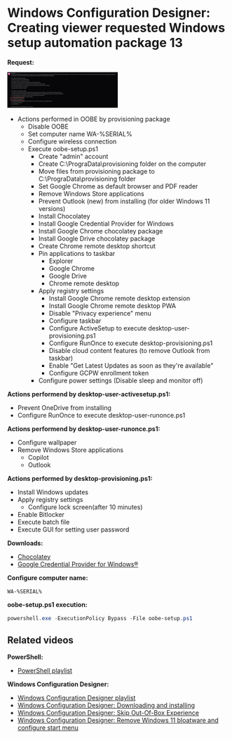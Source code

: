 # Windows Configuration Designer: Creating viewer requested Windows setup automation package 13

<b>Request:</b>

<img src="img/request.png" width=50% height=50%>

* Actions performed in OOBE by provisioning package
  * Disable OOBE
  * Set computer name WA-%SERIAL%
  * Configure wireless connection
  * Execute oobe-setup.ps1
    * Create "admin" account
    * Create C:\PrograData\provisioning folder on the computer
    * Move files from provisioning package to C:\PrograData\provisioning folder
    * Set Google Chrome as default browser and PDF reader
    * Remove Windows Store applications
    * Prevent Outlook (new) from installing (for older Windows 11 versions)
    * Install Chocolatey
    * Install Google Credential Provider for Windows
    * Install Google Chrome chocolatey package
    * Install Google Drive chocolatey package
    * Create Chrome remote desktop shortcut
    * Pin applications to taskbar
      * Explorer
      * Google Chrome
      * Google Drive
      * Chrome remote desktop
    * Apply registry settings
      * Install Google Chrome remote desktop extension
      * Install Google Chrome remote desktop PWA
      * Disable "Privacy experience" menu
      * Configure taskbar
      * Configure ActiveSetup to execute desktop-user-provisioning.ps1
      * Configure RunOnce to execute desktop-provisioning.ps1
      * Disable cloud content features (to remove Outlook from taskbar)
      * Enable "Get Latest Updates as soon as they're available"
      * Configure GCPW enrollment token
    * Configure power settings (Disable sleep and monitor off)

<b>Actions performend by desktop-user-activesetup.ps1:</b>

* Prevent OneDrive from installing
* Configure RunOnce to execute desktop-user-runonce.ps1

<b>Actions performend by desktop-user-runonce.ps1:</b>

* Configure wallpaper
* Remove Windows Store applications
  * Copilot
  * Outlook

<b>Actions performed by desktop-provisioning.ps1:</b>

* Install Windows updates
* Apply registry settings
  * Configure lock screen(after 10 minutes)
* Enable Bitlocker
* Execute batch file
* Execute GUI for setting user password

<b>Downloads:</b>

* [Chocolatey](https://github.com/chocolatey/choco)
* [Google Credential Provider for Windows®](https://tools.google.com/dlpage/gcpw/)

<b>Configure computer name:</b>

```batch
WA-%SERIAL%
```

<b>oobe-setup.ps1 execution:</b>

```powershell
powershell.exe -ExecutionPolicy Bypass -File oobe-setup.ps1
```

## Related videos

<b>PowerShell:</b>

* [PowerShell playlist](https://www.youtube.com/playlist?list=PLVncjTDMNQ4RDyVzbV0_kpXCScTMgUw_A)

<b>Windows Configuration Designer:</b>

* [Windows Configuration Designer playlist](https://www.youtube.com/playlist?list=PLVncjTDMNQ4SAh9zjdreUBYSzSf7L5IX2)
* [Windows Configuration Designer: Downloading and installing](https://youtu.be/cSa12YaNMbU)
* [Windows Configuration Designer: Skip Out-Of-Box Experience](https://youtu.be/Lqf4i1nHV7I)
* [Windows Configuration Designer: Remove Windows 11 bloatware and configure start menu](https://youtu.be/lpbrQIvKGI4)
